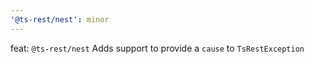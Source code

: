 ```yaml
---
'@ts-rest/nest': minor
---
```


feat: `@ts-rest/nest` Adds support to provide a `cause` to `TsRestException`
